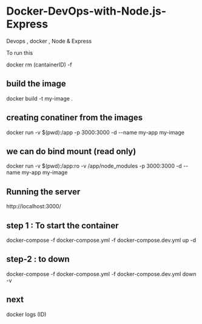 # Docker-DevOps-with-Node.js-Express
Devops , docker , Node &amp; Express


To run this 

docker rm (cantainerID) -f

## build the image
   docker build -t my-image .

## creating conatiner from the images

  docker run -v $(pwd):/app -p 3000:3000 -d --name my-app my-image

## we can do bind mount (read only)

 docker run -v $(pwd):/app:ro -v /app/node_modules  -p 3000:3000 -d --name my-app my-image

## Running the server

   http://localhost:3000/



## step 1 : To start the container
  docker-compose -f docker-compose.yml -f docker-compose.dev.yml up -d
  
## step-2 : to down
   docker-compose -f docker-compose.yml -f docker-compose.dev.yml down -v
   
 ## next
   docker logs (ID)

